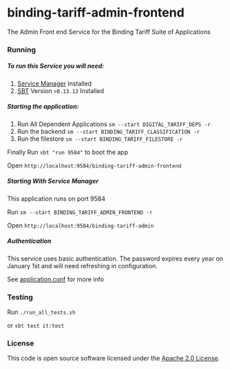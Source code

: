 
# binding-tariff-admin-frontend

The Admin Front end Service for the Binding Tariff Suite of Applications

### Running

##### To run this Service you will need:

1) [Service Manager](https://github.com/hmrc/service-manager) Installed
2) [SBT](https://www.scala-sbt.org) Version `>0.13.13` Installed

##### Starting the application:
 
1) Run All Dependent Applications `sm --start DIGITAL_TARIFF_DEPS -r`
2) Run the backend `sm --start BINDING_TARIFF_CLASSIFICATION -r`
3) Run the filestore `sm --start BINDING_TARIFF_FILESTORE -r`

Finally Run `sbt "run 9584"` to boot the app

Open `http://localhost:9584/binding-tariff-admin-frontend`
 
##### Starting With Service Manager

This application runs on port 9584

Run `sm --start BINDING_TARIFF_ADMIN_FRONTEND -r`

Open `http://localhost:9584/binding-tariff-admin`

##### Authentication

This service uses basic authentication. The password expires every year on January 1st and will need refreshing in configuration.

See [application.conf](https://github.com/hmrc/binding-tariff-admin-frontend/blob/master/conf/application.conf) for more info

### Testing

Run `./run_all_tests.sh`

or `sbt test it:test`

### License

This code is open source software licensed under the [Apache 2.0 License]("http://www.apache.org/licenses/LICENSE-2.0.html").
